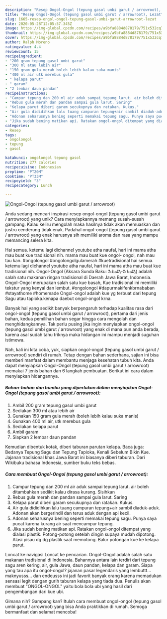 ```yaml
---
description: "Resep Ongol-Ongol (tepung gasol umbi garut / arrowroot), Lezat"
title: "Resep Ongol-Ongol (tepung gasol umbi garut / arrowroot), Lezat"
slug: 1665-resep-ongol-ongol-tepung-gasol-umbi-garut-arrowroot-lezat
date: 2020-05-28T12:05:57.345Z
image: https://img-global.cpcdn.com/recipes/a9bfa8884d878179/751x532cq70/ongol-ongol-tepung-gasol-umbi-garut-arrowroot-foto-resep-utama.jpg
thumbnail: https://img-global.cpcdn.com/recipes/a9bfa8884d878179/751x532cq70/ongol-ongol-tepung-gasol-umbi-garut-arrowroot-foto-resep-utama.jpg
cover: https://img-global.cpcdn.com/recipes/a9bfa8884d878179/751x532cq70/ongol-ongol-tepung-gasol-umbi-garut-arrowroot-foto-resep-utama.jpg
author: Ralph Moreno
ratingvalue: 4.4
reviewcount: 15
recipeingredient:
- "200 gram tepung gasol umbi garut"
- "300 ml atau lebih air"
- "150 gram gula merah boleh lebih kalau suka manis"
- "400 ml air utk merebus gula"
- " kelapa parut"
- " garam"
- "2 lembar daun pandan"
recipeinstructions:
- "Campur tepung dan 200 ml air aduk sampai tepung larut. air boleh ditambahkan sedikit kalau dirasa kurang. Sisihkan"
- "Rebus gula merah dan pandan sampai gula larut. Saring"
- "Kelapa parut diberi garam secukupnya dan ratakan. Kukus."
- "Air gula dididihkan lalu tuang campuran tepung+air sambil diaduk-aduk. Adonan akan bergerindil dan terus aduk dengan api kecil."
- "Adonan seharusnya bening seperti memakai tepung sagu. Punya saya pucat karena kurang air saat mencampur tepung."
- "Jika sudah bening matikan api. Ratakan ongol-ongol ditempat yang dialasi plastik. Potong-potong setelah dingin supaya mudah dipotong. Alasi pisau dg dg plastik saat memotong. Balur potongan kue ke kelapa parut."
categories:
- Resep
tags:
- ongolongol
- tepung
- gasol

katakunci: ongolongol tepung gasol 
nutrition: 277 calories
recipecuisine: Indonesian
preptime: "PT20M"
cooktime: "PT33M"
recipeyield: "3"
recipecategory: Lunch

---
```



![Ongol-Ongol (tepung gasol umbi garut / arrowroot)](https://img-global.cpcdn.com/recipes/a9bfa8884d878179/751x532cq70/ongol-ongol-tepung-gasol-umbi-garut-arrowroot-foto-resep-utama.jpg)

Anda sedang mencari inspirasi resep ongol-ongol (tepung gasol umbi garut / arrowroot) yang unik? Cara menyiapkannya memang susah-susah gampang. Kalau keliru mengolah maka hasilnya tidak akan memuaskan dan justru cenderung tidak enak. Padahal ongol-ongol (tepung gasol umbi garut / arrowroot) yang enak harusnya sih memiliki aroma dan rasa yang mampu memancing selera kita.

Hai semua. ketemu lagi dichannel youtube atha naufal, hari ini mama atha mau buat kue tradisional nih. mama mau buat kue ongol- ongol, nah mau tau kan. #ongolongol #ongolongolgulamerah #kuetradisional hai semua. ketemu lagi dichannel youtube atha naufal, hari ini mama atha mau buat kue tradisional nih. Ongol-Ongol (Aksara Sunda Baku: ᮇᮍᮧᮜ᮪-ᮇᮍᮧᮜ᮪) adalah salah satu makanan ringan tradisional di Daerah Jawa Barat, Indonesia. Ongol-Ongol merupakan salah satu kue basah, Kue tradisional ini memiliki tekstur yang kenyal dan lembut. #ongolongol #dapurmakifenkbrnababan #stayathome #homemade Ongol-ongol adalah kue yg terbuat dari tepung Sagu atau tapioka.kenapa daebut ongol-ongol krna.

Banyak hal yang sedikit banyak berpengaruh terhadap kualitas rasa dari ongol-ongol (tepung gasol umbi garut / arrowroot), pertama dari jenis bahan, kedua pemilihan bahan segar hingga cara mengolah dan menghidangkannya. Tak perlu pusing jika ingin menyiapkan ongol-ongol (tepung gasol umbi garut / arrowroot) yang enak di mana pun anda berada, karena asal sudah tahu triknya maka hidangan ini mampu menjadi suguhan istimewa.


Nah, kali ini kita coba, yuk, siapkan ongol-ongol (tepung gasol umbi garut / arrowroot) sendiri di rumah. Tetap dengan bahan sederhana, sajian ini bisa memberi manfaat dalam membantu menjaga kesehatan tubuh kita. Anda dapat menyiapkan Ongol-Ongol (tepung gasol umbi garut / arrowroot) memakai 7 jenis bahan dan 6 langkah pembuatan. Berikut ini cara dalam menyiapkan hidangannya.

<!--inarticleads1-->

##### Bahan-bahan dan bumbu yang diperlukan dalam menyiapkan Ongol-Ongol (tepung gasol umbi garut / arrowroot):

1. Ambil 200 gram tepung gasol umbi garut
1. Sediakan 300 ml atau lebih air
1. Gunakan 150 gram gula merah (boleh lebih kalau suka manis)
1. Gunakan 400 ml air, utk merebus gula
1. Sediakan  kelapa parut
1. Ambil  garam
1. Siapkan 2 lembar daun pandan


Kemudian dibentuk kotak, diberi taburan parutan kelapa. Baca juga: Bedanya Tepung Sagu dan Tepung Tapioka, Kenali Sebelum Bikin Kue. Jajanan tradisional khas Jawa Barat ini biasanya diberi taburan. Dari Wikibuku bahasa Indonesia, sumber buku teks bebas. 

<!--inarticleads2-->

##### Cara membuat Ongol-Ongol (tepung gasol umbi garut / arrowroot):

1. Campur tepung dan 200 ml air aduk sampai tepung larut. air boleh ditambahkan sedikit kalau dirasa kurang. Sisihkan
1. Rebus gula merah dan pandan sampai gula larut. Saring
1. Kelapa parut diberi garam secukupnya dan ratakan. Kukus.
1. Air gula dididihkan lalu tuang campuran tepung+air sambil diaduk-aduk. Adonan akan bergerindil dan terus aduk dengan api kecil.
1. Adonan seharusnya bening seperti memakai tepung sagu. Punya saya pucat karena kurang air saat mencampur tepung.
1. Jika sudah bening matikan api. Ratakan ongol-ongol ditempat yang dialasi plastik. Potong-potong setelah dingin supaya mudah dipotong. Alasi pisau dg dg plastik saat memotong. Balur potongan kue ke kelapa parut.


Loncat ke navigasi Loncat ke pencarian. Ongol-Ongol adalah salah satu makanan tradisional di Indonesia. Bahannya antara lain terdiri dari tepung sagu aren kering, air, gula Jawa, daun pandan, kelapa dan garam. Siapa yang tau apa itu ongol-ongol? jajanan pasar legendaris yang lembuttt… maknyusss… dan endeusss ini jadi favorit banyak orang karena memadukan sensasi legit dengan gurih taburan kelapa yang tiada dua. Penulis akan membuat &#34;ONGOL-ONGOL&#34; yaitu bola bola ubi yang hasil dari pengembangan dari kue ubi. 

Gimana nih? Gampang kan? Itulah cara membuat ongol-ongol (tepung gasol umbi garut / arrowroot) yang bisa Anda praktikkan di rumah. Semoga bermanfaat dan selamat mencoba!

